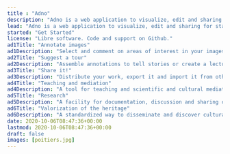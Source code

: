 ```yaml
---
title : "Adno"
description: "Adno is a web application to visualize, edit and sharing for static and IIIF images."
lead: "Adno is a web application to visualize, edit and sharing for static and IIIF images."
started: "Get Started"
license: "Libre software. Code and support on Github."
ad1Title: "Annotate images"
ad1Description: "Select and comment on areas of interest in your images and those of others."
ad2Title: "Suggest a tour"
ad2Description: "Assemble annotations to tell stories or create a lecture."
ad3Title: "Share it!"
ad3Description: "Distribute your work, export it and import it from others."
ad4Title: "Teaching and mediation"
ad4Description: "A tool for teaching and scientific and cultural mediation."
ad5Title: "Research"
ad5Description: "A facility for documentation, discussion and sharing of scientific data."
ad6Title: "Valorization of the heritage"
ad6Description: "A standardized way to disseminate and discover cultural and heritage data."
date: 2020-10-06T08:47:36+00:00
lastmod: 2020-10-06T08:47:36+00:00
draft: false
images: [poitiers.jpg]
---
```


